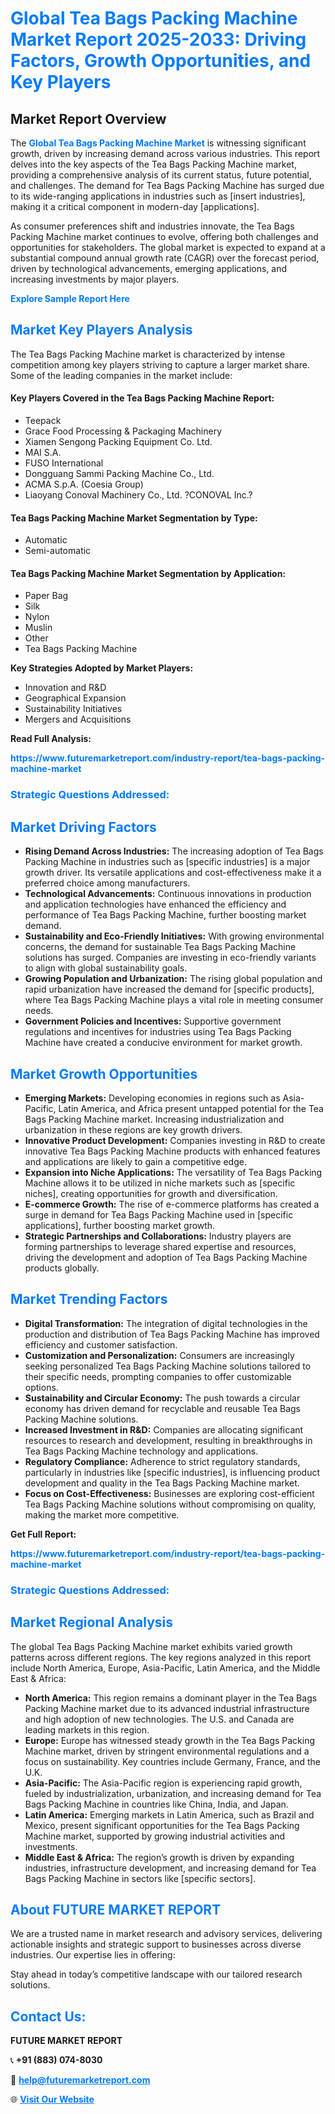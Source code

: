 <h1 style="color: #007BFF;">Global Tea Bags Packing Machine Market Report 2025-2033: Driving Factors, Growth Opportunities, and Key Players</h1>

<section id="overview">
<h2>Market Report Overview</h2>
<p>The <a href="https://www.futuremarketreport.com/industry-report/tea-bags-packing-machine-market" style="color: #007BFF; text-decoration: none;"><strong>Global Tea Bags Packing Machine Market</strong></a> is witnessing significant growth, driven by increasing demand across various industries. This report delves into the key aspects of the Tea Bags Packing Machine market, providing a comprehensive analysis of its current status, future potential, and challenges. The demand for Tea Bags Packing Machine has surged due to its wide-ranging applications in industries such as [insert industries], making it a critical component in modern-day [applications].</p>
<p>As consumer preferences shift and industries innovate, the Tea Bags Packing Machine market continues to evolve, offering both challenges and opportunities for stakeholders. The global market is expected to expand at a substantial compound annual growth rate (CAGR) over the forecast period, driven by technological advancements, emerging applications, and increasing investments by major players.</p>
</section>

<section id="overview">
<p><a href="https://www.futuremarketreport.com/request-sample/reportId=128267" style="color: #007BFF; text-decoration: none;"><strong>Explore Sample Report Here</strong></a></p>
</section>

<section id="key-players">
<h2 style="color: #007BFF;">Market Key Players Analysis</h2>
<p>The Tea Bags Packing Machine market is characterized by intense competition among key players striving to capture a larger market share. Some of the leading companies in the market include:</p>
<h4>Key Players Covered in the Tea Bags Packing Machine Report:</h4>
<ul><li>Teepack</li><li>Grace Food Processing &amp; Packaging Machinery</li><li>Xiamen Sengong Packing Equipment Co. Ltd.</li><li>MAI S.A.</li><li>FUSO International</li><li>Dongguang Sammi Packing Machine Co., Ltd.</li><li>ACMA S.p.A. (Coesia Group)</li><li>Liaoyang Conoval Machinery Co., Ltd. ?CONOVAL Inc.?</li></ul>
<h4>Tea Bags Packing Machine Market Segmentation by Type:</h4>
<ul><li>Automatic</li><li>Semi-automatic</li></ul>

<h4>Tea Bags Packing Machine Market Segmentation by Application:</h4>
<ul><li>Paper Bag</li><li>Silk</li><li>Nylon</li><li>Muslin</li><li>Other</li><li>Tea Bags Packing Machine</li></ul>
<p><strong>Key Strategies Adopted by Market Players:</strong></p>
<ul>
<li>Innovation and R&D</li>
<li>Geographical Expansion</li>
<li>Sustainability Initiatives</li>
<li>Mergers and Acquisitions</li>
</ul>
</section>

<section>
<p><strong>Read Full Analysis: </strong></p><a href="https://www.futuremarketreport.com/industry-report/tea-bags-packing-machine-market" style="color: #007BFF; text-decoration: none;"><strong>https://www.futuremarketreport.com/industry-report/tea-bags-packing-machine-market</strong></a>
<h3 style="color: #007BFF;">Strategic Questions Addressed:</h3>
</section>

<section id="driving-factors">
<h2 style="color: #007BFF;">Market Driving Factors</h2>
<ul>
<li><strong>Rising Demand Across Industries:</strong> The increasing adoption of Tea Bags Packing Machine in industries such as [specific industries] is a major growth driver. Its versatile applications and cost-effectiveness make it a preferred choice among manufacturers.</li>
<li><strong>Technological Advancements:</strong> Continuous innovations in production and application technologies have enhanced the efficiency and performance of Tea Bags Packing Machine, further boosting market demand.</li>
<li><strong>Sustainability and Eco-Friendly Initiatives:</strong> With growing environmental concerns, the demand for sustainable Tea Bags Packing Machine solutions has surged. Companies are investing in eco-friendly variants to align with global sustainability goals.</li>
<li><strong>Growing Population and Urbanization:</strong> The rising global population and rapid urbanization have increased the demand for [specific products], where Tea Bags Packing Machine plays a vital role in meeting consumer needs.</li>
<li><strong>Government Policies and Incentives:</strong> Supportive government regulations and incentives for industries using Tea Bags Packing Machine have created a conducive environment for market growth.</li>
</ul>
</section>

<section id="growth-opportunities">
<h2 style="color: #007BFF;">Market Growth Opportunities</h2>
<ul>
<li><strong>Emerging Markets:</strong> Developing economies in regions such as Asia-Pacific, Latin America, and Africa present untapped potential for the Tea Bags Packing Machine market. Increasing industrialization and urbanization in these regions are key growth drivers.</li>
<li><strong>Innovative Product Development:</strong> Companies investing in R&D to create innovative Tea Bags Packing Machine products with enhanced features and applications are likely to gain a competitive edge.</li>
<li><strong>Expansion into Niche Applications:</strong> The versatility of Tea Bags Packing Machine allows it to be utilized in niche markets such as [specific niches], creating opportunities for growth and diversification.</li>
<li><strong>E-commerce Growth:</strong> The rise of e-commerce platforms has created a surge in demand for Tea Bags Packing Machine used in [specific applications], further boosting market growth.</li>
<li><strong>Strategic Partnerships and Collaborations:</strong> Industry players are forming partnerships to leverage shared expertise and resources, driving the development and adoption of Tea Bags Packing Machine products globally.</li>
</ul>
</section>

<section id="trending-factors">
<h2 style="color: #007BFF;">Market Trending Factors</h2>
<ul>
<li><strong>Digital Transformation:</strong> The integration of digital technologies in the production and distribution of Tea Bags Packing Machine has improved efficiency and customer satisfaction.</li>
<li><strong>Customization and Personalization:</strong> Consumers are increasingly seeking personalized Tea Bags Packing Machine solutions tailored to their specific needs, prompting companies to offer customizable options.</li>
<li><strong>Sustainability and Circular Economy:</strong> The push towards a circular economy has driven demand for recyclable and reusable Tea Bags Packing Machine solutions.</li>
<li><strong>Increased Investment in R&D:</strong> Companies are allocating significant resources to research and development, resulting in breakthroughs in Tea Bags Packing Machine technology and applications.</li>
<li><strong>Regulatory Compliance:</strong> Adherence to strict regulatory standards, particularly in industries like [specific industries], is influencing product development and quality in the Tea Bags Packing Machine market.</li>
<li><strong>Focus on Cost-Effectiveness:</strong> Businesses are exploring cost-efficient Tea Bags Packing Machine solutions without compromising on quality, making the market more competitive.</li>
</ul>
</section>

<section>
<p><strong>Get Full Report: </strong></p><a href="https://www.futuremarketreport.com/industry-report/tea-bags-packing-machine-market" style="color: #007BFF; text-decoration: none;"><strong>https://www.futuremarketreport.com/industry-report/tea-bags-packing-machine-market</strong></a>
<h3 style="color: #007BFF;">Strategic Questions Addressed:</h3>
</section>


<section id="regional-analysis">
<h2 style="color: #007BFF;">Market Regional Analysis</h2>
<p>The global Tea Bags Packing Machine market exhibits varied growth patterns across different regions. The key regions analyzed in this report include North America, Europe, Asia-Pacific, Latin America, and the Middle East & Africa:</p>
<ul>
<li><strong>North America:</strong> This region remains a dominant player in the Tea Bags Packing Machine market due to its advanced industrial infrastructure and high adoption of new technologies. The U.S. and Canada are leading markets in this region.</li>
<li><strong>Europe:</strong> Europe has witnessed steady growth in the Tea Bags Packing Machine market, driven by stringent environmental regulations and a focus on sustainability. Key countries include Germany, France, and the U.K.</li>
<li><strong>Asia-Pacific:</strong> The Asia-Pacific region is experiencing rapid growth, fueled by industrialization, urbanization, and increasing demand for Tea Bags Packing Machine in countries like China, India, and Japan.</li>
<li><strong>Latin America:</strong> Emerging markets in Latin America, such as Brazil and Mexico, present significant opportunities for the Tea Bags Packing Machine market, supported by growing industrial activities and investments.</li>
<li><strong>Middle East & Africa:</strong> The region’s growth is driven by expanding industries, infrastructure development, and increasing demand for Tea Bags Packing Machine in sectors like [specific sectors].</li>
</ul>
</section>

<footer>
<h2 style="color: #007BFF;">About FUTURE MARKET REPORT</h2>
<p>We are a trusted name in market research and advisory services, delivering actionable insights and strategic support to businesses across diverse industries. Our expertise lies in offering:</p>

<p>Stay ahead in today’s competitive landscape with our tailored research solutions.</p>

<h2 style="color: #007BFF;">Contact Us:</h2>
<p><strong>FUTURE MARKET REPORT</strong></p>
<p>📞 <strong>+91 (883) 074-8030</strong></p>
<p>📧 <strong><a href="mailto:help@futuremarketreport.com" style="color: #007BFF;">help@futuremarketreport.com</a></strong></p>
<p>🌐 <strong><a href="https://www.futuremarketreport.com/" style="color: #007BFF;">Visit Our Website</a></strong></p>
</footer>